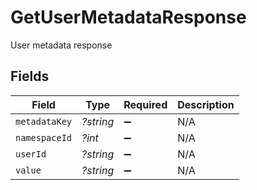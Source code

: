# GetUserMetadataResponse

User metadata response


## Fields

| Field              | Type               | Required           | Description        |
| ------------------ | ------------------ | ------------------ | ------------------ |
| `metadataKey`      | *?string*          | :heavy_minus_sign: | N/A                |
| `namespaceId`      | *?int*             | :heavy_minus_sign: | N/A                |
| `userId`           | *?string*          | :heavy_minus_sign: | N/A                |
| `value`            | *?string*          | :heavy_minus_sign: | N/A                |